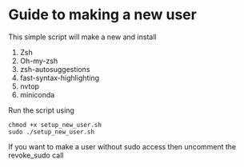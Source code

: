 # Guide to making a new user

This simple script will make a new and install
1. Zsh
2. Oh-my-zsh
3. zsh-autosuggestions
4. fast-syntax-highlighting
5. nvtop
6. miniconda

Run the script using
```
chmod +x setup_new_user.sh
sudo ./setup_new_user.sh
```

If you want to make a user without sudo access then uncomment the revoke_sudo call
